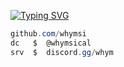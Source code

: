 [![Typing SVG](https://readme-typing-svg.demolab.com/?lines=whymsical)](https://git.io/typing-svg)

```csharp
github.com/whymsi
dc   $  @whymsical
srv  $  discord.gg/whym
```
